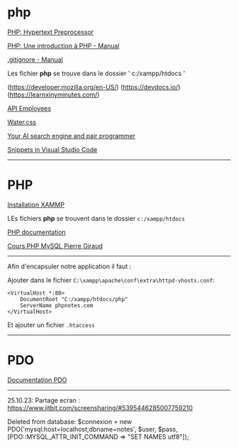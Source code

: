 # php

[PHP: Hypertext Preprocessor](https://www.php.net/)

[PHP: Une introduction à PHP - Manual](https://www.php.net/manual/fr/tutorial.php)

[.gitignore - Manual](https://www.toptal.com/developers/gitignore)


Les fichier **php** se trouve dans le dossier ' c:/xampp/htdocs '


(https://developer.mozilla.org/en-US/)
(https://devdocs.io/)
(https://learnxinyminutes.com/)

[API Employees](https://dummy.restapiexample.com/api/v1/employees)


[Water.css](https://watercss.kognise.dev/)

[Your AI search engine and pair programmer](https://www.phind.com/)

[Snippets in Visual Studio Code](https://code.visualstudio.com/docs/editor/userdefinedsnippets)



-----------------------------------------------------------

# PHP

[Installation XAMMP](https://www.apachefriends.org/fr/download.html)

LEs fichiers **php** se trouvent dans le dossier `c:/xampp/htdocs`

[PHP documentation](https://www.php.net/manual/fr/)


[Cours PHP MySQL Pierre Giraud](https://www.pierre-giraud.com/php-mysql-apprendre-coder-cours/)

---

Afin d'encapsuler notre application il faut :

Ajouter dans le fichier `C:\xampp\apache\conf\extra\httpd-vhosts.conf`:

```
<VirtualHost *:80>
    DocumentRoot "C:/xampp/htdocs/php"
    ServerName phpnotes.com
</VirtualHost>
```

Et ajouter un fichier `.htaccess`

---

# PDO

[Documentation PDO](https://www.php.net/manual/fr/pdo.connections.php)




-------
25.10.23:
Partage ecran : https://www.jitbit.com/screensharing/#5395446285007759210


Deleted from database:
$connexion = new PDO('mysql:host=localhost;dbname=notes', $user, $pass, [PDO::MYSQL_ATTR_INIT_COMMAND => "SET NAMES utf8"]); 